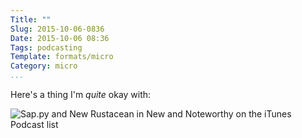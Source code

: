 ```yaml
---
Title: ""
Slug: 2015-10-06-0836
Date: 2015-10-06 08:36
Tags: podcasting
Template: formats/micro
Category: micro
...
```


Here's a thing I'm *quite* okay with:

![Sap.py and New Rustacean in New and Noteworthy on the iTunes Podcast list](//cdn.chriskrycho.com/images/new-and-noteworthy.png "Screenshot of iTunes Podcast list")
